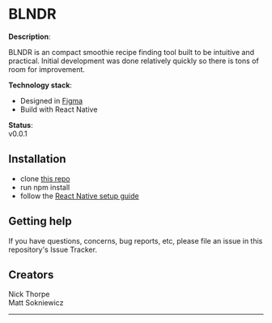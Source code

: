 
# BLNDR

**Description**: 

BLNDR is an compact smoothie recipe finding tool built to be intuitive and practical. Initial development was done relatively quickly so there is tons of room for improvement. 

**Technology stack**: 

- Designed in [Figma](https://www.figma.com/proto/FPTqnOdEq1AcGWJkiDtQgC/BLNDR?page-id=0%3A1&node-id=135%3A11895&viewport=-3976%2C-124%2C0.33853423595428467&scaling=scale-down)
- Build with React Native

**Status**:  
v0.0.1

## Installation

- clone [this repo](https://github.com/nickthorpe71/BLNDR)
- run npm install
- follow the [React Native setup guide](https://reactnative.dev/docs/environment-setup)

## Getting help

If you have questions, concerns, bug reports, etc, please file an issue in this repository's Issue Tracker.

## Creators
Nick Thorpe
<br>
Matt Sokniewicz

----